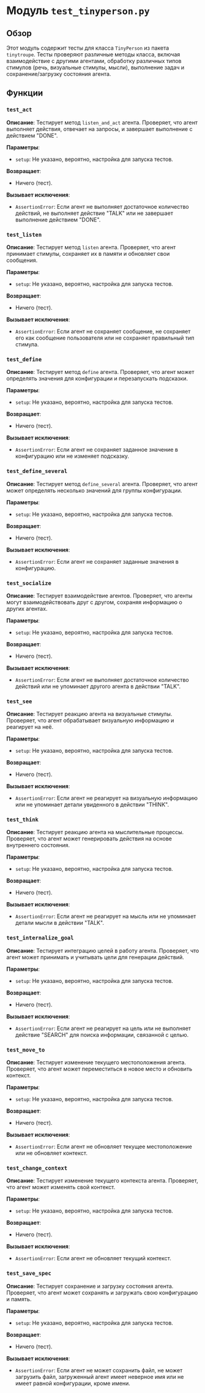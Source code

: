 # Модуль `test_tinyperson.py`

## Обзор

Этот модуль содержит тесты для класса `TinyPerson` из пакета `tinytroupe`. Тесты проверяют различные методы класса, включая взаимодействие с другими агентами, обработку различных типов стимулов (речь, визуальные стимулы, мысли), выполнение задач и сохранение/загрузку состояния агента.

## Функции

### `test_act`

**Описание**: Тестирует метод `listen_and_act` агента. Проверяет, что агент выполняет действия, отвечает на запросы, и завершает выполнение с действием "DONE".

**Параметры**:
- `setup`: Не указано, вероятно, настройка для запуска тестов.

**Возвращает**:
- Ничего (тест).

**Вызывает исключения**:
- `AssertionError`: Если агент не выполняет достаточное количество действий, не выполняет действие "TALK" или не завершает выполнение действием "DONE".


### `test_listen`

**Описание**: Тестирует метод `listen` агента. Проверяет, что агент принимает стимулы, сохраняет их в памяти и обновляет свои сообщения.

**Параметры**:
- `setup`: Не указано, вероятно, настройка для запуска тестов.

**Возвращает**:
- Ничего (тест).

**Вызывает исключения**:
- `AssertionError`: Если агент не сохраняет сообщение, не сохраняет его как сообщение пользователя или не сохраняет правильный тип стимула.


### `test_define`

**Описание**: Тестирует метод `define` агента. Проверяет, что агент может определять значения для конфигурации и перезапускать подсказки.

**Параметры**:
- `setup`: Не указано, вероятно, настройка для запуска тестов.

**Возвращает**:
- Ничего (тест).

**Вызывает исключения**:
- `AssertionError`: Если агент не сохраняет заданное значение в конфигурацию или не изменяет подсказку.


### `test_define_several`

**Описание**: Тестирует метод `define_several` агента. Проверяет, что агент может определять несколько значений для группы конфигурации.

**Параметры**:
- `setup`: Не указано, вероятно, настройка для запуска тестов.

**Возвращает**:
- Ничего (тест).

**Вызывает исключения**:
- `AssertionError`: Если агент не сохраняет заданные значения в конфигурацию.


### `test_socialize`

**Описание**: Тестирует взаимодействие агентов. Проверяет, что агенты могут взаимодействовать друг с другом, сохраняя информацию о других агентах.

**Параметры**:
- `setup`: Не указано, вероятно, настройка для запуска тестов.

**Возвращает**:
- Ничего (тест).

**Вызывает исключения**:
- `AssertionError`: Если агент не выполняет достаточное количество действий или не упоминает другого агента в действии "TALK".


### `test_see`

**Описание**: Тестирует реакцию агента на визуальные стимулы. Проверяет, что агент обрабатывает визуальную информацию и реагирует на неё.

**Параметры**:
- `setup`: Не указано, вероятно, настройка для запуска тестов.

**Возвращает**:
- Ничего (тест).

**Вызывает исключения**:
- `AssertionError`: Если агент не реагирует на визуальную информацию или не упоминает детали увиденного в действии "THINK".


### `test_think`

**Описание**: Тестирует реакцию агента на мыслительные процессы. Проверяет, что агент может генерировать действия на основе внутреннего состояния.

**Параметры**:
- `setup`: Не указано, вероятно, настройка для запуска тестов.

**Возвращает**:
- Ничего (тест).

**Вызывает исключения**:
- `AssertionError`: Если агент не реагирует на мысль или не упоминает детали мысли в действии "TALK".


### `test_internalize_goal`

**Описание**: Тестирует интеграцию целей в работу агента. Проверяет, что агент может принимать и учитывать цели для генерации действий.

**Параметры**:
- `setup`: Не указано, вероятно, настройка для запуска тестов.

**Возвращает**:
- Ничего (тест).

**Вызывает исключения**:
- `AssertionError`: Если агент не реагирует на цель или не выполняет действие "SEARCH" для поиска информации, связанной с целью.


### `test_move_to`

**Описание**: Тестирует изменение текущего местоположения агента. Проверяет, что агент может переместиться в новое место и обновить контекст.

**Параметры**:
- `setup`: Не указано, вероятно, настройка для запуска тестов.

**Возвращает**:
- Ничего (тест).

**Вызывает исключения**:
- `AssertionError`: Если агент не обновляет текущее местоположение или не обновляет контекст.


### `test_change_context`

**Описание**: Тестирует изменение текущего контекста агента. Проверяет, что агент может изменять свой контекст.

**Параметры**:
- `setup`: Не указано, вероятно, настройка для запуска тестов.

**Возвращает**:
- Ничего (тест).

**Вызывает исключения**:
- `AssertionError`: Если агент не обновляет текущий контекст.


### `test_save_spec`

**Описание**: Тестирует сохранение и загрузку состояния агента. Проверяет, что агент может сохранять и загружать свою конфигурацию и память.

**Параметры**:
- `setup`: Не указано, вероятно, настройка для запуска тестов.

**Возвращает**:
- Ничего (тест).

**Вызывает исключения**:
- `AssertionError`: Если агент не может сохранить файл, не может загрузить файл, загруженный агент имеет неверное имя или не имеет равной конфигурации, кроме имени.